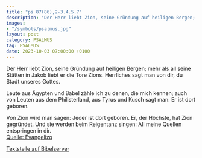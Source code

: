 ```yaml
---
title: "ps 87(86),2-3.4.5.7"
description: "Der Herr liebt Zion, seine Gründung auf heiligen Bergen; mehr als all seine Stätten in Jakob liebt er die Tore Zions. Herrliches sagt man von dir, du Stadt unseres Gottes.  Leute aus Ägypten und Babel zähle ich zu denen, die mich kennen; auch von Leuten aus dem Philisterland,...."
images:
- "/symbols/psalmus.jpg"
layout: post
category: PSALMUS
tag: PSALMUS
date: 2023-10-03 07:00:00 +0100
---
```

Der Herr liebt Zion, seine Gründung auf heiligen Bergen;
mehr als all seine Stätten in Jakob liebt er die Tore Zions.
Herrliches sagt man von dir,
du Stadt unseres Gottes.

Leute aus Ägypten und Babel
zähle ich zu denen, die mich kennen;
auch von Leuten aus dem Philisterland, aus Tyrus und Kusch
sagt man: Er ist dort geboren.<!--more-->

Von Zion wird man sagen:
Jeder ist dort geboren.
Er, der Höchste, hat Zion gegründet.
Und sie werden beim Reigentanz singen:
All meine Quellen entspringen in dir.<br>
[Quelle: Evangelizo](https://evangeliumtagfuertag.org/DE/gospel)

[Textstelle auf Bibelserver](https://www.bibleserver.com/EU/ps87(86),2-3.4.5.7)
